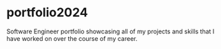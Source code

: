 # portfolio2024
Software Engineer portfolio showcasing all of my projects and skills that I have worked on over the course of my career.
